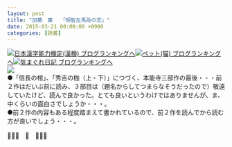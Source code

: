 ```yaml
---
layout: post
title: "加藤　廣　　「明智左馬助の恋」"
date: 2015-03-21 00:00:00 +0900
categories: [読書]
---
```


[![](/syuusyuu9701/assets/images/加藤-廣-「明智左馬助の恋」-br_c_3028_1.gif)](http://blog.with2.net/link.php?1659096:3028 "日本漢字能力検定(漢検) ブログランキングへ")[日本漢字能力検定(漢検) ブログランキングへ](http://blog.with2.net/link.php?1659096:3028)[![](/syuusyuu9701/assets/images/加藤-廣-「明智左馬助の恋」-br_c_1348_1.gif)](http://blog.with2.net/link.php?1659096:1348 "ペット(猫) ブログランキングへ")[ペット(猫) ブログランキングへ](http://blog.with2.net/link.php?1659096:1348)[![](/syuusyuu9701/assets/images/加藤-廣-「明智左馬助の恋」-br_c_9257_1.gif)](http://blog.with2.net/link.php?1659096:9257 "気まぐれ日記 ブログランキングへ")[気まぐれ日記 ブログランキングへ](http://blog.with2.net/link.php?1659096:9257)  
![](/syuusyuu9701/assets/images/加藤-廣-「明智左馬助の恋」-9bb75cb8486b251e559cc2f276a7bdd7.png)  
●「信長の棺」、「秀吉の枷（上・下）」につづく、本能寺三部作の最後・・・前２作はだいぶ前に読み、３部目は（題名からしてつまらなそうだったので）敬遠していたけど、読んで良かった。とても良いというわけではありませんが、ま、中くらいの面白さでしょうか・・・。  
●前２作の内容もある程度踏まえて書かれているので、前２作を読んでから読む方が良いでしょう・・・。  
  
👋👋👋　🐑　👋👋👋